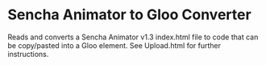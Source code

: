Sencha Animator to Gloo Converter
=================================

Reads and converts a Sencha Animator v1.3 index.html file to code that can be copy/pasted into a Gloo element.  See Upload.html for further instructions.
